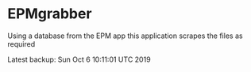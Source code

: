 # EPMgrabber
Using a database from the EPM app this application scrapes the files as required


Latest backup: Sun Oct 6 10:11:01 UTC 2019
